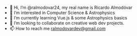- 👋 Hi, I’m @ralmodovar24, my real name is Ricardo Almodóvar
- 👀 I’m interested in Computer Science & Astrophysics 
- 🌱 I’m currently learning Vue.js & some Astrophysics basics
- 💞️ I’m looking to collaborate on creative web dev projects.
- 📫 How to reach me ralmodovardev@gmail.com

<!---
ralmodovar24/ralmodovar24 is a ✨ special ✨ repository because its `README.md` (this file) appears on your GitHub profile.
You can click the Preview link to take a look at your changes.
--->
